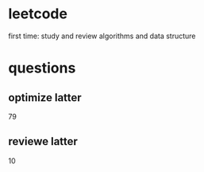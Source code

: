# leetcode
first time: study and review algorithms and data structure

# questions
## optimize latter
79

## reviewe latter
10
